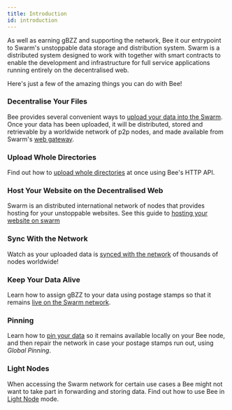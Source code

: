 ```yaml
---
title: Introduction
id: introduction
---
```


As well as earning gBZZ and supporting the network, Bee it our entrypoint to Swarm's unstoppable data storage and distribution system. Swarm is a distributed system designed to work with together with smart contracts to enable the development and infrastructure for full service applications running entirely on the decentralised web.

Here's just a few of the amazing things you can do with Bee!

### Decentralise Your Files

Bee provides several convenient ways to [upload your data into the Swarm](/docs/access-the-swarm/upload-and-download). Once your data has been uploaded, it will be distributed, stored and retrievable by a worldwide network of p2p nodes, and made available from Swarm's [web gateway](https://gateway.ethswarm.org).

### Upload Whole Directories

Find out how to [upload whole directories](/docs/access-the-swarm/upload-a-directory) at once using Bee's HTTP API.

### Host Your Website on the Decentralised Web

Swarm is an distributed international network of nodes that provides hosting for your unstoppable websites. See this guide to [hosting your website on swarm](/docs/access-the-swarm/host-your-website)

### Sync With the Network

Watch as your uploaded data is [synced with the network](/docs/access-the-swarm/syncing) of thousands of nodes worldwide!

### Keep Your Data Alive

Learn how to assign gBZZ to your data using postage stamps so that it remains [live on the Swarm network](/docs/access-the-swarm/keep-your-data-alive).

### Pinning

Learn how to [pin your data](/docs/access-the-swarm/pinning) so it remains available locally on your Bee node, and then repair the network in case your postage stamps run out, using *Global Pinning*.

### Light Nodes

When accessing the Swarm network for certain use cases a Bee might not want to take part in forwarding and storing data. Find out how to use Bee in [Light Node](/docs/access-the-swarm/light-nodes) mode.
